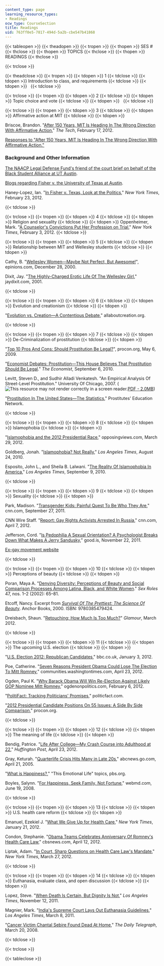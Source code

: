 ```yaml
---
content_type: page
learning_resource_types:
- Readings
ocw_type: CourseSection
title: Readings
uid: 763ff0e5-7817-494d-5a2b-cbe547b41868
---
```


{{< tableopen >}}
{{< theadopen >}}
{{< tropen >}}
{{< thopen >}}
SES #
{{< thclose >}}
{{< thopen >}}
TOPICS
{{< thclose >}}
{{< thopen >}}
READINGS
{{< thclose >}}

{{< trclose >}}

{{< theadclose >}}
{{< tropen >}}
{{< tdopen >}}
1
{{< tdclose >}}
{{< tdopen >}}
Introduction to class, and requirements
{{< tdclose >}}
{{< tdopen >}}
 
{{< tdclose >}}

{{< trclose >}}
{{< tropen >}}
{{< tdopen >}}
2
{{< tdclose >}}
{{< tdopen >}}
Topic choice and vote
{{< tdclose >}}
{{< tdopen >}}
 
{{< tdclose >}}

{{< trclose >}}
{{< tropen >}}
{{< tdopen >}}
3
{{< tdclose >}}
{{< tdopen >}}
Affirmative action at MIT
{{< tdclose >}}
{{< tdopen >}}


Briscoe, Brandon. "[After 150 Years, MIT Is Heading In The Wrong Direction With Affirmative Action](http://tech.mit.edu/V132/N4/briscoe.html)," _The Tech_, February 17, 2012.

[Responses to "After 150 Years, MIT Is Heading In The Wrong Direction With Affirmative Action."](http://tech.mit.edu/V132/N4/briscoe.html?comments#comments)

### Background and Other Information

[The NAACP Legal Defense Fund's friend of the court brief on behalf of the Black Student Alliance at UT Austin](http://www.naacpldf.org/case/fisher-v-texas).

[Blogs regarding Fisher v. the University of Texas at Austin](http://www.scotusblog.com/case-files/cases/fisher-v-university-of-texas-at-austin-2/).

Haney-Lopez, Ian. "[In Fisher v. Texas, Look at the Politics](http://www.nytimes.com/roomfordebate/2012/02/22/beyond-race-in-affirmative-action/in-fisher-v-texas-look-at-the-politics)," _New York Times_, February 23, 2012.


{{< tdclose >}}

{{< trclose >}}
{{< tropen >}}
{{< tdopen >}}
4
{{< tdclose >}}
{{< tdopen >}}
Religion and sexuality
{{< tdclose >}}
{{< tdopen >}}
Oppenheimer, Mark. "[A Counselor's Convictions Put Her Profession on Trial](http://www.nytimes.com/2012/02/04/us/when-counseling-and-conviction-collide-beliefs.html?_r=2)," _New York Times_, February 3, 2012.
{{< tdclose >}}

{{< trclose >}}
{{< tropen >}}
{{< tdopen >}}
5
{{< tdclose >}}
{{< tdopen >}}
Relationship between MIT and Wellesley students
{{< tdclose >}}
{{< tdopen >}}


Cathy, B. "[Wellesley Women—Maybe Not Perfect, But Awesome!](http://www.epinions.com/review/educ-Colleges_and_Universities-All-Wellesley_College/educ-review-7944-45505EB6-3A4B7F27-prod3?sb=1)", epinions.com, December 28, 2000.

Dixit, Jay. "[The Highly-Charged Erotic Life Of The Wellesley Girl](http://www.jaydixit.com/writing/wellesley.htm)," jaydixit.com, 2001.


{{< tdclose >}}

{{< trclose >}}
{{< tropen >}}
{{< tdopen >}}
6
{{< tdclose >}}
{{< tdopen >}}
Evolution and creationism
{{< tdclose >}}
{{< tdopen >}}


"[Evolution vs. Creation—A Contentious Debate](http://www.allaboutcreation.org/evolution-vs-creation.htm)," allaboutcreation.org.


{{< tdclose >}}

{{< trclose >}}
{{< tropen >}}
{{< tdopen >}}
7
{{< tdclose >}}
{{< tdopen >}}
De-Criminalization of prostitution
{{< tdclose >}}
{{< tdopen >}}


"[Top 10 Pros And Cons: Should Prostitution Be Legal?](http://prostitution.procon.org/view.resource.php?resourceID=000115)", procon.org, May 6, 2009.

"[Economist Debates: Prostitution—This House Believes That Prostitution Should Be Legal](http://www.economist.com/news/asia/21629472-proper-debate-needed-legalising-sex-work-make-it-legal)." _The Economist_, September 6, 2010.

Levitt, Steven D., and Sudhir Alladi Venkatesh. "An Empirical Analysis Of Street-Level Prostitution." University Of Chicago, 2007. (![This resource may not render correctly in a screen reader.](/images/inacessible.gif)[PDF - 2.0MB](https://www.semanticscholar.org/paper/An-Empirical-Analysis-of-Street-Level-Prostitution-Levitt-Venkatesh/74b377a99ceeae27d29dc50f9cba263e1bf96b52))

"[Prostitution In The United States—The Statistics](http://www.bayswan.org/stats.html)," Prostitutes' Education Network.


{{< tdclose >}}

{{< trclose >}}
{{< tropen >}}
{{< tdopen >}}
8
{{< tdclose >}}
{{< tdopen >}}
Islamophobia
{{< tdclose >}}
{{< tdopen >}}


"[Islamophobia and the 2012 Presidential Race](http://www.opposingviews.com/i/politics/2012-election/islamophobia-and-2012-presidential-race)," opposingviews.com, March 29, 2012.

Goldberg, Jonah. "[Islamophobia? Not Really](http://articles.latimes.com/2010/aug/24/opinion/la-oe-0824-goldberg-islamophobia-20100824)," _Los Angeles Times_, August 24, 2010.

Esposito, John L., and Sheila B. Lalwani. "[The Reality Of Islamophobia In America](http://articles.latimes.com/2010/sep/09/opinion/la-oew-esposito-islamophobia-20100909)," _Los Angeles Times_, September 9, 2010.


{{< tdclose >}}

{{< trclose >}}
{{< tropen >}}
{{< tdopen >}}
9
{{< tdclose >}}
{{< tdopen >}}
Sexuality
{{< tdclose >}}
{{< tdopen >}}


Park, Madison. "[Transgender Kids: Painful Quest To Be Who They Are](http://www.cnn.com/2011/09/27/health/transgender-kids/index.html)," cnn.com, September 27, 2011.

CNN Wire Staff. "[Report: Gay Rights Activists Arrested In Russia](http://www.cnn.com/2012/04/07/world/europe/russia-gay-rights-arrests/index.html)," cnn.com, April 7, 2012.

Jefferson, Cord. "[Is Pedophilia A Sexual Orientation? A Psychologist Breaks Down What Makes A Jerry Sandusky](http://www.good.is/post/is-pedophilia-a-sexual-orientation-a-psychologist-breaks-down-what-makes-a-jerry-sandusky/)," good.is, November 22, 2011.

[Ex-gay movement website](http://www.christianitytoday.com/ct/topics/e/ex-gay-movement/)


{{< tdclose >}}

{{< trclose >}}
{{< tropen >}}
{{< tdopen >}}
10
{{< tdclose >}}
{{< tdopen >}}
Perceptions of beauty
{{< tdclose >}}
{{< tdopen >}}


Poran, Maya A. "[Denying Diversity: Perceptions of Beauty and Social Comparison Processes Among Latina, Black, and White Women](https://link.springer.com/article/10.1023/A:1020683720636)." _Sex Roles_ 47, nos. 1–2 (2002): 65–81.

Etcoff, Nancy. Excerpt from [_Survival Of The Prettiest: The Science Of Beauty_](http://www.powells.com/biblio?show=TRADE%20PAPER:NEW:9780385479424:14.00&page=excerpt). Anchor Books, 2000. ISBN: 9780385479424.

Dreisbach, Shaun. "[Retouching: How Much Is Too Much?](http://www.glamour.com/health-fitness/2012/02/retouching-how-much-is-too-much)" _Glamour_, March 2012.


{{< tdclose >}}

{{< trclose >}}
{{< tropen >}}
{{< tdopen >}}
11
{{< tdclose >}}
{{< tdopen >}}
The upcoming U.S. election
{{< tdclose >}}
{{< tdopen >}}


"[U.S. Election 2012: Republican Candidates](http://www.bbc.co.uk/news/world-us-canada-11802187)," bbc.co.uk, January 3, 2012.

Poe, Catherine. "[Seven Reasons President Obama Could Lose The Election To Mitt Romney](http://communities.washingtontimes.com/neighborhood/ad-lib/2012/apr/23/seven-reasons-president-obama-could-lose-election-/)," communities.washingtontimes.com, April 23, 2012.

Ogden, Paul K. "[Why Barack Obama Will Win Re-Election Against Likely GOP Nominee Mitt Romney](http://www.ogdenonpolitics.com/2012/02/why-barack-obama-will-win-re-election.html)," ogdenonpolitics.com, February 6, 2012.

"[PolitiFact: Tracking Politicians' Promises](http://www.politifact.com/truth-o-meter/promises/)," politicfact.com.

"[2012 Presidential Candidate Positions On 55 Issues: A Side By Side Comparison](http://2012election.procon.org/view.source-summary-chart.php)," procon.org.


{{< tdclose >}}

{{< trclose >}}
{{< tropen >}}
{{< tdopen >}}
12
{{< tdclose >}}
{{< tdopen >}}
The meaning of life
{{< tdclose >}}
{{< tdopen >}}


Bendig, Patrice. "[Life After College—My Crash Course into Adulthood at 22](http://www.huffingtonpost.com/patrice-bendig/quarter-life-crisis_b_1444426.html)," _Huffington Post_, April 23, 2012.

Gray, Keturah. "[Quarterlife Crisis Hits Many in Late 20s](https://abcnews.go.com/Business/Careers/story?id=688240&page=1)," abcnews.go.com, April 21, 2005.

"[What is Happiness?](http://www.pbs.org/thisemotionallife/topic/happiness/what-happiness)," "This Emotional Life" topics, pbs.org.

Boyles, Salynn. "[For Happiness, Seek Family, Not Fortune](http://www.webmd.com/balance/news/20080619/for-happiness-seek-family-not-fortune)," webmd.com, June 19, 2008.


{{< tdclose >}}

{{< trclose >}}
{{< tropen >}}
{{< tdopen >}}
13
{{< tdclose >}}
{{< tdopen >}}
U.S. health care reform
{{< tdclose >}}
{{< tdopen >}}


Emanuel, Ezekiel J. "[What We Give Up for Health Care](http://opinionator.blogs.nytimes.com/2012/01/21/what-we-give-up-for-health-care/)," _New York Times_, January 21, 2012.

Condon, Stephanie. "[Obama Teams Celebrates Anniversary Of Romney's Health Care Law](https://www.cbsnews.com/news/obama-team-celebrates-anniversary-of-romneys-health-care-law/)," cbsnews.com, April 12, 2012.

Liptak, Adam. "[In Court, Sharp Questions on Health Care Law's Mandate](http://www.nytimes.com/2012/03/28/us/hard-questions-from-conservative-justices-over-insurance-mandate.html?_r=2&pagewanted=all)," _New York Times_, March 27, 2012.


{{< tdclose >}}

{{< trclose >}}
{{< tropen >}}
{{< tdopen >}}
14
{{< tdclose >}}
{{< tdopen >}}
Euthanasia, evaluate class, and open discussion
{{< tdclose >}}
{{< tdopen >}}


Lopez, Steve. "[When Death Is Certain, But Dignity Is Not](http://articles.latimes.com/2011/nov/12/local/la-me-1113-lopez-dying-20111113)," _Los Angeles Times_, November 12, 2011.

Magnier, Mark. "[India's Supreme Court Lays Out Euthanasia Guidelines](http://articles.latimes.com/2011/mar/08/world/la-fg-india-euthanasia-20110308)," _Los Angeles Times_, March 8, 2011.

"[Cancer Victim Chantal Sebire Found Dead At Home](http://www.dailytelegraph.com.au/news/world/cancer-victim-chantal-sebire-found-dead-at-home/story-e6frev00-1111115844317?from=public_rss)," _The Daily Telegraph_, March 20, 2008.


{{< tdclose >}}

{{< trclose >}}

{{< tableclose >}}